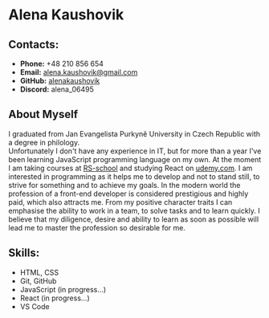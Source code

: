 # **Alena Kaushovik**

## **Contacts:**

- **Phone:** +48 210 856 654
- **Email:** alena.kaushovik@gmail.com
- **GitHub:** [alenakaushovik](https://github.com/alenakaushovik)
- **Discord:** alena_06495

## **About Myself**

I graduated from Jan Evangelista Purkyně University in Czech Republic with a degree in philology.  
Unfortunately I don't have any experience in IT, but for more than a year I've been learning JavaScript programming language on my own. At the moment I am taking courses at [RS-school](https://rs.school/) and studying React on [udemy.com](https://www.udemy.com/course/react-the-complete-guide-incl-redux/).
I am interested in programming as it helps me to develop and not to stand still, to strive for something and to achieve my goals. In the modern world the profession of a front-end developer is considered prestigious and highly paid, which also attracts me.
From my positive character traits I can emphasise the ability to work in a team, to solve tasks and to learn quickly.
I believe that my diligence, desire and ability to learn as soon as possible will lead me to master the profession so desirable for me.

## **Skills:**

- HTML, CSS
- Git, GitHub
- JavaScript (in progress...)
- React (in progress...)
- VS Code
